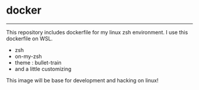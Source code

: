 # docker
---
This repository includes dockerfile for my linux zsh environment.
I use this dockerfile on WSL.
- zsh
- on-my-zsh
- theme : bullet-train
- and a little customizing

This image will be base for development and hacking on linux! 
